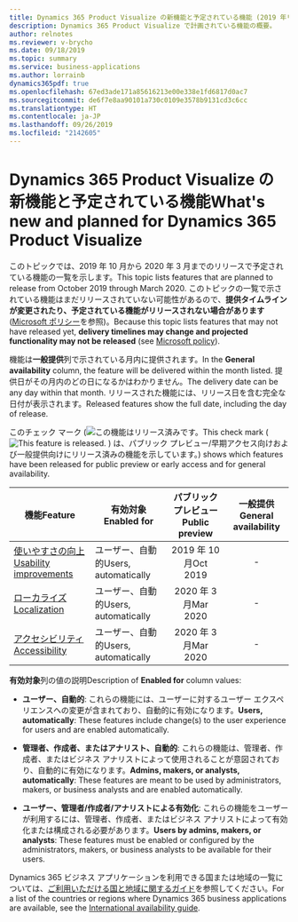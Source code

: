 ```yaml
---
title: Dynamics 365 Product Visualize の新機能と予定されている機能 (2019 年リリース ウェーブ 2)
description: Dynamics 365 Product Visualize で計画されている機能の概要。
author: relnotes
ms.reviewer: v-brycho
ms.date: 09/18/2019
ms.topic: summary
ms.service: business-applications
ms.author: lorrainb
dynamics365pdf: true
ms.openlocfilehash: 67ed3ade171a85616213e00e338e1fd6817d0ac7
ms.sourcegitcommit: de6f7e8aa90101a730c0109e3578b9131cd3c6cc
ms.translationtype: HT
ms.contentlocale: ja-JP
ms.lasthandoff: 09/26/2019
ms.locfileid: "2142605"
---
```

# <a name="whats-new-and-planned-for-dynamics-365-product-visualize"></a><span data-ttu-id="a91b4-103">Dynamics 365 Product Visualize の新機能と予定されている機能</span><span class="sxs-lookup"><span data-stu-id="a91b4-103">What's new and planned for Dynamics 365 Product Visualize</span></span>

<span data-ttu-id="a91b4-104">このトピックでは、2019 年 10 月から 2020 年 3 月までのリリースで予定されている機能の一覧を示します。</span><span class="sxs-lookup"><span data-stu-id="a91b4-104">This topic lists features that are planned to release from October 2019 through March 2020.</span></span> <span data-ttu-id="a91b4-105">このトピックの一覧で示されている機能はまだリリースされていない可能性があるので、**提供タイムラインが変更されたり、予定されている機能がリリースされない場合があります** ([Microsoft ポリシー](https://go.microsoft.com/fwlink/p/?linkid=2007332)を参照)。</span><span class="sxs-lookup"><span data-stu-id="a91b4-105">Because this topic lists features that may not have released yet, **delivery timelines may change and projected functionality may not be released** (see [Microsoft policy](https://go.microsoft.com/fwlink/p/?linkid=2007332)).</span></span>

<span data-ttu-id="a91b4-106">機能は**一般提供**列で示されている月内に提供されます。</span><span class="sxs-lookup"><span data-stu-id="a91b4-106">In the **General availability** column, the feature will be delivered within the month listed.</span></span> <span data-ttu-id="a91b4-107">提供日がその月内のどの日になるかはわかりません。</span><span class="sxs-lookup"><span data-stu-id="a91b4-107">The delivery date can be any day within that month.</span></span> <span data-ttu-id="a91b4-108">リリースされた機能には、リリース日を含む完全な日付が表示されます。</span><span class="sxs-lookup"><span data-stu-id="a91b4-108">Released features show the full date, including the day of release.</span></span>

<span data-ttu-id="a91b4-109">このチェック マーク (![この機能はリリース済みです。](/dynamics365-release-plan/media/green-checkmark.png "この機能はリリース済みです。")</span><span class="sxs-lookup"><span data-stu-id="a91b4-109">This check mark (![This feature is released.](/dynamics365-release-plan/media/green-checkmark.png "This feature is released.")</span></span> <span data-ttu-id="a91b4-110">) は、パブリック プレビュー/早期アクセス向けおよび一般提供向けにリリース済みの機能を示しています。</span><span class="sxs-lookup"><span data-stu-id="a91b4-110">) shows which features have been released for public preview or early access and for general availability.</span></span>

| <span data-ttu-id="a91b4-111">機能</span><span class="sxs-lookup"><span data-stu-id="a91b4-111">Feature</span></span>    | <span data-ttu-id="a91b4-112">有効対象</span><span class="sxs-lookup"><span data-stu-id="a91b4-112">Enabled for</span></span>    |  <span data-ttu-id="a91b4-113">パブリック プレビュー</span><span class="sxs-lookup"><span data-stu-id="a91b4-113">Public preview</span></span> |  <span data-ttu-id="a91b4-114">一般提供</span><span class="sxs-lookup"><span data-stu-id="a91b4-114">General availability</span></span> | 
| ---------- |---------------- | :---------------: |:--------------: |
| [<span data-ttu-id="a91b4-115">使いやすさの向上</span><span class="sxs-lookup"><span data-stu-id="a91b4-115">Usability improvements</span></span>](usability-improvements.md) | <span data-ttu-id="a91b4-116">ユーザー、自動的</span><span class="sxs-lookup"><span data-stu-id="a91b4-116">Users, automatically</span></span>| <span data-ttu-id="a91b4-117">2019 年 10 月</span><span class="sxs-lookup"><span data-stu-id="a91b4-117">Oct 2019</span></span>|- | 
| [<span data-ttu-id="a91b4-118">ローカライズ</span><span class="sxs-lookup"><span data-stu-id="a91b4-118">Localization</span></span>](localization.md) | <span data-ttu-id="a91b4-119">ユーザー、自動的</span><span class="sxs-lookup"><span data-stu-id="a91b4-119">Users, automatically</span></span>| <span data-ttu-id="a91b4-120">2020 年 3 月</span><span class="sxs-lookup"><span data-stu-id="a91b4-120">Mar 2020</span></span>|- | 
| [<span data-ttu-id="a91b4-121">アクセシビリティ</span><span class="sxs-lookup"><span data-stu-id="a91b4-121">Accessibility</span></span>](accessibility.md) | <span data-ttu-id="a91b4-122">ユーザー、自動的</span><span class="sxs-lookup"><span data-stu-id="a91b4-122">Users, automatically</span></span>| <span data-ttu-id="a91b4-123">2020 年 3 月</span><span class="sxs-lookup"><span data-stu-id="a91b4-123">Mar 2020</span></span>|- | 

<span data-ttu-id="a91b4-124">**有効対象**列の値の説明</span><span class="sxs-lookup"><span data-stu-id="a91b4-124">Description of **Enabled for** column values:</span></span>

- <span data-ttu-id="a91b4-125">**ユーザー、自動的**: これらの機能には、ユーザーに対するユーザー エクスペリエンスへの変更が含まれており、自動的に有効になります。</span><span class="sxs-lookup"><span data-stu-id="a91b4-125">**Users, automatically**: These features include change(s) to the user experience for users and are enabled automatically.</span></span>

- <span data-ttu-id="a91b4-126">**管理者、作成者、またはアナリスト、自動的**: これらの機能は、管理者、作成者、またはビジネス アナリストによって使用されることが意図されており、自動的に有効になります。</span><span class="sxs-lookup"><span data-stu-id="a91b4-126">**Admins, makers, or analysts, automatically**: These features are meant to be used by administrators, makers, or business analysts and are enabled automatically.</span></span>

- <span data-ttu-id="a91b4-127">**ユーザー、管理者/作成者/アナリストによる有効化**: これらの機能をユーザーが利用するには、管理者、作成者、またはビジネス アナリストによって有効化または構成される必要があります。</span><span class="sxs-lookup"><span data-stu-id="a91b4-127">**Users by admins, makers, or analysts**: These features must be enabled or configured by the administrators, makers, or business analysts to be available for their users.</span></span>


<span data-ttu-id="a91b4-128">Dynamics 365 ビジネス アプリケーションを利用できる国または地域の一覧については、[ご利用いただける国と地域に関するガイド](https://aka.ms/dynamics_365_international_availability_deck)を参照してください。</span><span class="sxs-lookup"><span data-stu-id="a91b4-128">For a list of the countries or regions where Dynamics 365 business applications are available, see the [International availability guide](https://aka.ms/dynamics_365_international_availability_deck).</span></span> 
